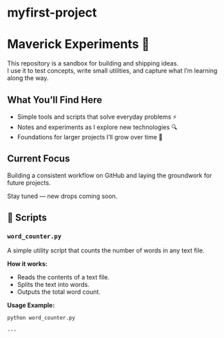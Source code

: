 # myfirst-project
# Maverick Experiments 🚀

This repository is a sandbox for building and shipping ideas.  
I use it to test concepts, write small utilities, and capture what I’m learning along the way.  

## What You’ll Find Here
- Simple tools and scripts that solve everyday problems ⚡  
- Notes and experiments as I explore new technologies 🔍  
- Foundations for larger projects I’ll grow over time 🌱  

## Current Focus
Building a consistent workflow on GitHub and laying the groundwork for future projects.  

Stay tuned — new drops coming soon.
## 🚀 Scripts

### `word_counter.py`
A simple utility script that counts the number of words in any text file.  

**How it works:**  
- Reads the contents of a text file.  
- Splits the text into words.  
- Outputs the total word count.  

**Usage Example:**  
```bash
python word_counter.py

---
